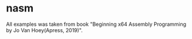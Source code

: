 # nasm
All examples was taken from book "Beginning x64 Assembly Programming by Jo Van Hoey(Apress, 2019)".
